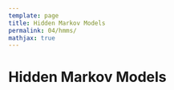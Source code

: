 ```yaml
---
template: page
title: Hidden Markov Models
permalink: 04/hmms/
mathjax: true
---
```


# Hidden Markov Models